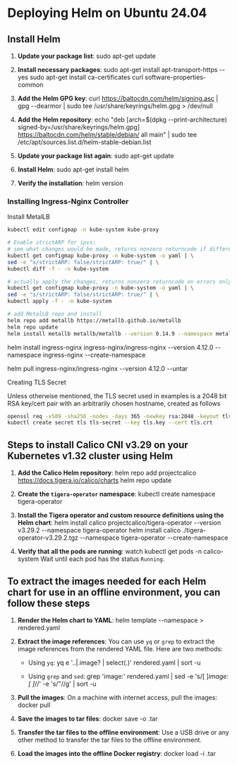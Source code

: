 # Deploying Helm on Ubuntu 24.04

## Install Helm

1. **Update your package list**:
   sudo apt-get update

2. **Install necessary packages**:
   sudo apt-get install apt-transport-https --yes
   sudo apt-get install ca-certificates curl software-properties-common

3. **Add the Helm GPG key**:
   curl https://baltocdn.com/helm/signing.asc | gpg --dearmor | sudo tee /usr/share/keyrings/helm.gpg > /dev/null

4. **Add the Helm repository**:
   echo "deb [arch=$(dpkg --print-architecture) signed-by=/usr/share/keyrings/helm.gpg] https://baltocdn.com/helm/stable/debian/ all main" | sudo tee /etc/apt/sources.list.d/helm-stable-debian.list

5. **Update your package list again**:
   sudo apt-get update

6. **Install Helm**:
   sudo apt-get install helm

7. **Verify the installation**:
   helm version


### Installing Ingress-Nginx Controller

Install MetalLB

```bash
kubectl edit configmap -n kube-system kube-proxy

# Enable strictARP for ipvs:
# see what changes would be made, returns nonzero returncode if different
kubectl get configmap kube-proxy -n kube-system -o yaml | \
sed -e "s/strictARP: false/strictARP: true/" | \
kubectl diff -f - -n kube-system

# actually apply the changes, returns nonzero returncode on errors only
kubectl get configmap kube-proxy -n kube-system -o yaml | \
sed -e "s/strictARP: false/strictARP: true/" | \
kubectl apply -f - -n kube-system

# add MetalLB repo and install
helm repo add metallb https://metallb.github.io/metallb
helm repo update
helm install metallb metallb/metallb --version 0.14.9 --namespace metallb-system --create-namespace -f values.yaml
```


helm install ingress-nginx ingress-nginx/ingress-nginx --version 4.12.0 --namespace ingress-nginx --create-namespace


helm pull ingress-nginx/ingress-nginx --version 4.12.0 --untar





Creating TLS Secret

Unless otherwise mentioned, the TLS secret used in examples is a 2048 bit RSA key/cert pair with an arbitrarily chosen hostname, created as follows

```bash
openssl req -x509 -sha256 -nodes -days 365 -newkey rsa:2048 -keyout tls.key -out tls.crt -subj "/CN=nginxsvc/O=nginxsvc"
kubectl create secret tls tls-secret --key tls.key --cert tls.crt
```



## Steps to install Calico CNI v3.29 on your Kubernetes v1.32 cluster using Helm

1. **Add the Calico Helm repository**:
   helm repo add projectcalico https://docs.tigera.io/calico/charts
   helm repo update

2. **Create the `tigera-operator` namespace**:
   kubectl create namespace tigera-operator

3. **Install the Tigera operator and custom resource definitions using the Helm chart**:
   helm install calico projectcalico/tigera-operator --version v3.29.2 --namespace tigera-operator
   helm install calico ./tigera-operator-v3.29.2.tgz --namespace tigera-operator --create-namespace

4. **Verify that all the pods are running**:
   watch kubectl get pods -n calico-system
   Wait until each pod has the status `Running`.

## To extract the images needed for each Helm chart for use in an offline environment, you can follow these steps

1. **Render the Helm chart to YAML**:
   helm template <chart-name> --namespace <namespace> > rendered.yaml

2. **Extract the image references**:
   You can use `yq` or `grep` to extract the image references from the rendered YAML file. Here are two methods:

   - Using `yq`:
     yq e '..|.image? | select(.)' rendered.yaml | sort -u

   - Using `grep` and `sed`:
     grep 'image:' rendered.yaml | sed -e 's/[ ]*image:[ ]*//' -e 's/\"//g' | sort -u

3. **Pull the images**:
   On a machine with internet access, pull the images:
   docker pull <image-name>

4. **Save the images to tar files**:
   docker save -o <image-name>.tar <image-name>

5. **Transfer the tar files to the offline environment**:
   Use a USB drive or any other method to transfer the tar files to the offline environment.

6. **Load the images into the offline Docker registry**:
   docker load -i <image-name>.tar